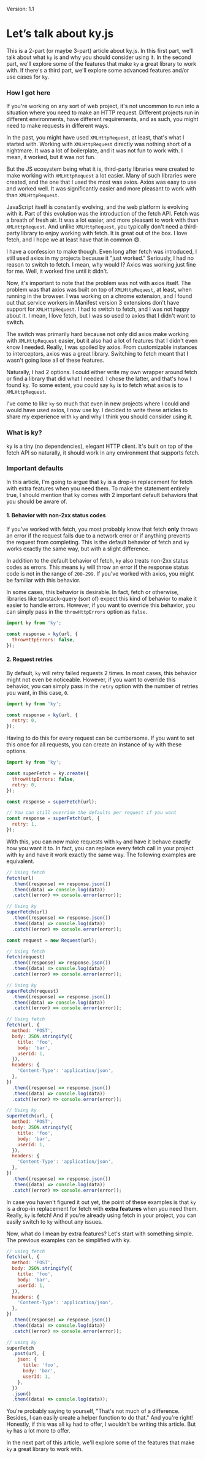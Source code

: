 Version: 1.1

# Let’s talk about ky.js

This is a 2-part (or maybe 3-part) article about ky.js. In this first part, we'll talk about what `ky` is and why you should consider using it. In the second part, we'll explore some of the features that make `ky` a great library to work with. If there's a third part, we'll explore some advanced features and/or use cases for `ky`.

### How I got here

If you're working on any sort of web project, it's not uncommon to run into a situation where you need to make an HTTP request. Different projects run in different environments, have different requirements, and as such, you might need to make requests in different ways.

In the past, you might have used `XMLHttpRequest`, at least, that's what I started with. Working with `XMLHttpRequest` directly was nothing short of a nightmare. It was a lot of boilerplate, and it was not fun to work with. I mean, it worked, but it was not fun.

But the JS ecosystem being what it is, third-party libraries were created to make working with `XMLHttpRequest` a lot easier. Many of such libraries were created, and the one that I used the most was axios. Axios was easy to use and worked well. It was significantly easier and more pleasant to work with than `XMLHttpRequest`.

JavaScript itself is constantly evolving, and the web platform is evolving with it. Part of this evolution was the introduction of the fetch API. Fetch was a breath of fresh air. It was a lot easier, and more pleasant to work with than `XMLHttpRequest`. And unlike `XMLHttpRequest`, you typically don't need a third-party library to enjoy working with fetch. It is great out of the box. I love fetch, and I hope we at least have that in common 😄.

I have a confession to make though. Even long after fetch was introduced, I still used axios in my projects because it "just worked." Seriously, I had no reason to switch to fetch. I mean, why would I? Axios was working just fine for me. Well, it worked fine until it didn't.

Now, it's important to note that the problem was not with axios itself. The problem was that axios was built on top of `XMLHttpRequest`, at least, when running in the browser. I was working on a chrome extension, and I found out that service workers in Manifest version 3 extensions don't have support for `XMLHttpRequest`. I had to switch to fetch, and I was not happy about it. I mean, I love fetch, but I was so used to axios that I didn't want to switch.

The switch was primarily hard because not only did axios make working with `XMLHttpRequest` easier, but it also had a lot of features that I didn't even know I needed. Really, I was spoiled by axios. From customizable instances to interceptors, axios was a great library. Switching to fetch meant that I wasn't going lose all of these features.

Naturally, I had 2 options. I could either write my own wrapper around fetch or find a library that did what I needed. I chose the latter, and that's how I found ky. To some extent, you could say `ky` is to fetch what axios is to `XMLHttpRequest`.

I've come to like `ky` so much that even in new projects where I could and would have used axios, I now use ky. I decided to write these articles to share my experience with `ky` and why I think you should consider using it.

### What is ky?

ky is a tiny (no dependencies), elegant HTTP client. It's built on top of the fetch API so naturally, it should work in any environment that supports fetch.

### Important defaults

In this article, I'm going to argue that `ky` is a drop-in replacement for fetch with extra features when you need them. To make the statement entirely true, I should mention that `ky` comes with 2 important default behaviors that you should be aware of.

#### 1. Behavior with non-2xx status codes

If you’ve worked with fetch, you most probably know that fetch **only** throws an error if the request fails due to a network error or if anything prevents the request from completing. This is the default behavior of fetch and `ky` works exactly the same way, but with a slight difference.

In addition to the default behavior of fetch, `ky` also treats non-2xx status codes as errors. This means `ky` will throw an error if the response status code is not in the range of `200-299`. If you've worked with axios, you might be familiar with this behavior.

In some cases, this behavior is desirable. In fact, fetch or otherwise, libraries like tanstack-query (sort of) expect this kind of behavior to make it easier to handle errors. However, if you want to override this behavior, you can simply pass in the `throwHttpErrors` option as `false`.

```js
import ky from 'ky';

const response = ky(url, {
  throwHttpErrors: false,
});
```

#### 2. Request retries

By default, `ky` will retry failed requests 2 times. In most cases, this behavior might not even be noticeable. However, if you want to override this behavior, you can simply pass in the `retry` option with the number of retries you want, in this case, `0`.

```js
import ky from 'ky';

const response = ky(url, {
  retry: 0,
});
```

Having to do this for every request can be cumbersome. If you want to set this once for all requests, you can create an instance of `ky` with these options.

```js
import ky from 'ky';

const superFetch = ky.create({
  throwHttpErrors: false,
  retry: 0,
});

const response = superFetch(url);

// You can still override the defaults per request if you want
const response = superFetch(url, {
  retry: 1,
});
```

With this, you can now make requests with `ky` and have it behave exactly how you want it to. In fact, you can replace every fetch call in your project with `ky` and have it work exactly the same way. The following examples are equivalent.

```js
// Using fetch
fetch(url)
  .then((response) => response.json())
  .then((data) => console.log(data))
  .catch((error) => console.error(error));

// Using ky
superFetch(url)
  .then((response) => response.json())
  .then((data) => console.log(data))
  .catch((error) => console.error(error));
```

```js
const request = new Request(url);

// Using fetch
fetch(request)
  .then((response) => response.json())
  .then((data) => console.log(data))
  .catch((error) => console.error(error));

// Using ky
superFetch(request)
  .then((response) => response.json())
  .then((data) => console.log(data))
  .catch((error) => console.error(error));
```

```js
// Using fetch
fetch(url, {
  method: 'POST',
  body: JSON.stringify({
    title: 'foo',
    body: 'bar',
    userId: 1,
  }),
  headers: {
    'Content-Type': 'application/json',
  },
})
  .then((response) => response.json())
  .then((data) => console.log(data))
  .catch((error) => console.error(error));

// Using ky
superFetch(url, {
  method: 'POST',
  body: JSON.stringify({
    title: 'foo',
    body: 'bar',
    userId: 1,
  }),
  headers: {
    'Content-Type': 'application/json',
  },
})
  .then((response) => response.json())
  .then((data) => console.log(data))
  .catch((error) => console.error(error));
```

In case you haven't figured it out yet, the point of these examples is that `ky` is a drop-in replacement for fetch with **extra features** when you need them. Really, `ky` is fetch! And if you’re already using fetch in your project, you can easily switch to `ky` without any issues.

Now, what do I mean by extra features? Let's start with something simple. The previous examples can be simplified with ky.

```js
// using fetch
fetch(url, {
  method: 'POST',
  body: JSON.stringify({
    title: 'foo',
    body: 'bar',
    userId: 1,
  }),
  headers: {
    'Content-Type': 'application/json',
  },
})
  .then((response) => response.json())
  .then((data) => console.log(data))
  .catch((error) => console.error(error));

// using ky
superFetch
  .post(url, {
    json: {
      title: 'foo',
      body: 'bar',
      userId: 1,
    },
  })
  .json()
  .then((data) => console.log(data));
```

You're probably saying to yourself, "That's not much of a difference. Besides, I can easily create a helper function to do that." And you're right! Honestly, if this was all `ky` had to offer, I wouldn't be writing this article. But `ky` has a lot more to offer.

In the next part of this article, we'll explore some of the features that make `ky` a great library to work with.

